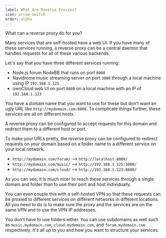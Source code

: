 ```yaml
---
label: What Are Reverse Proxies?
icon: arrow-switch
order: alpha
---
```


What can a reverse proxy do for *you*?

Many services that are self-hosted have a web UI. If you have many of these services running, a reverse proxy can be a central daemon that handles requests for all of these various backends.

Let's say that you have three different services running:

- Node.js forum NodeBB that runs on port `8008`
- Navidrome music streaming server on port `3000` through a local machine using IP `192.168.1.125`
- ownCloud web UI on port `8800` on a local machine with an IP of `192.168.1.123`

You have a domain name that you want to use for these but don't want an ugly URL like `http://mydomain.com:8008`. To complicate things further, these services are all on different hosts.

A reverse proxy can be configured to accept requests for this domain and redirect them to a different host or port.

To make your URLs pretty, the reverse proxy can be configured to redirect requests on your domain based on a folder name to a different service on your local network.

- `http://mydomain.com/forum/` --> `http://localhost:8008/`
- `http://mydomain.com/music/` --> `http://192.168.1.125:3000/`
- `http://mydomain.com/cloud/` --> `http://192.168.1.123:8800/`

As you can see, it is much nicer to reach these services through a single domain and folder than to use their port and host individually.

You can even couple this with a self-hosted VPN so that these requests can be proxied to different services on different networks in different locations. All you need to do is to make sure the proxy and the services are on the same VPN and to use the VPN IP addresses.

You don't have to use folders either. You can use subdomains as well such as `music.mydomain.com`, `cloud.mydomain.com`, and `forum.mydomain.com` respectively. It's all up to you and how you want to structure your services.
